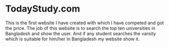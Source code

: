 # TodayStudy.com
 This is the first website I have created with which I have competed and got the price. The job of this website is to search the top ten universities in Bangladesh and show the user. And if any student searches the varsity which is suitable for him/her in Bangladesh my website show it.
